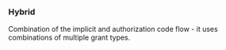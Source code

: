 ### Hybrid

Combination of the implicit and authorization code flow - it uses combinations of multiple grant types.
